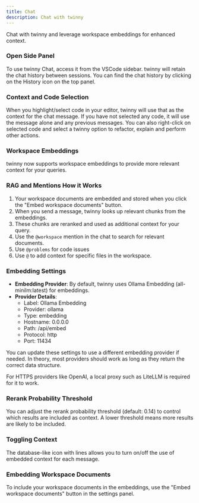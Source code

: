 ```yaml
---
title: Chat
description: Chat with twinny
---
```


Chat with twinny and leverage workspace embeddings for enhanced context.

### Open Side Panel

To use twinny Chat, access it from the VSCode sidebar. twinny will retain the chat history between sessions. You can find the chat history by clicking on the History icon on the top panel.

### Context and Code Selection

When you highlight/select code in your editor, twinny will use that as the context for the chat message. If you have not selected any code, it will use the message alone and any previous messages. You can also right-click on selected code and select a twinny option to refactor, explain and perform other actions.

### Workspace Embeddings

twinny now supports workspace embeddings to provide more relevant context for your queries.

### RAG and Mentions How it Works

1. Your workspace documents are embedded and stored when you click the "Embed workspace documents" button.
2. When you send a message, twinny looks up relevant chunks from the embeddings.
3. These chunks are reranked and used as additional context for your query.
4. Use the `@workspace` mention in the chat to search for relevant documents.
5. Use `@problems` for code issues
6. Use `@` to add context for specific files in the workspace. 

### Embedding Settings

- **Embedding Provider**: By default, twinny uses Ollama Embedding (all-minilm:latest) for embeddings.
- **Provider Details**:
  - Label: Ollama Embedding
  - Provider: ollama
  - Type: embedding
  - Hostname: 0.0.0.0
  - Path: /api/embed
  - Protocol: http
  - Port: 11434

You can update these settings to use a different embedding provider if needed. In theory, most providers should work as long as they return the correct data structure.

For HTTPS providers like OpenAI, a local proxy such as LiteLLM is required for it to work.

### Rerank Probability Threshold

You can adjust the rerank probability threshold (default: 0.14) to control which results are included as context. A lower threshold means more results are likely to be included.

### Toggling Context

The database-like icon with lines allows you to turn on/off the use of embedded context for each message.

### Embedding Workspace Documents

To include your workspace documents in the embeddings, use the "Embed workspace documents" button in the settings panel.
